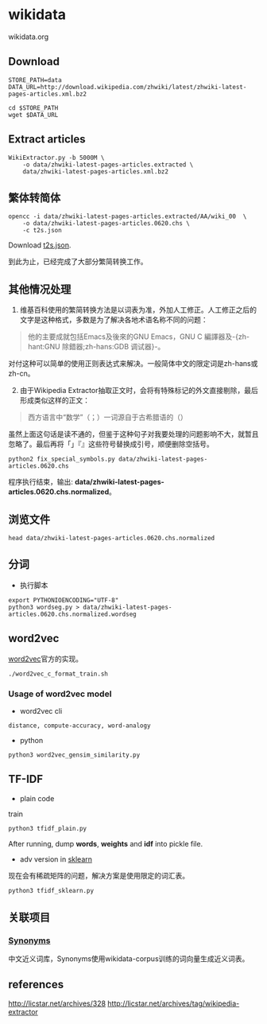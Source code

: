 # wikidata
wikidata.org

## Download
```
STORE_PATH=data
DATA_URL=http://download.wikipedia.com/zhwiki/latest/zhwiki-latest-pages-articles.xml.bz2

cd $STORE_PATH
wget $DATA_URL
```

## Extract articles
```
WikiExtractor.py -b 5000M \
    -o data/zhwiki-latest-pages-articles.extracted \
    data/zhwiki-latest-pages-articles.xml.bz2
```

## 繁体转简体
```
opencc -i data/zhwiki-latest-pages-articles.extracted/AA/wiki_00  \
    -o data/zhwiki-latest-pages-articles.0620.chs \
    -c t2s.json
```

Download [t2s.json](https://raw.githubusercontent.com/BYVoid/OpenCC/master/data/config/t2s.json).

到此为止，已经完成了大部分繁简转换工作。


## 其他情况处理

1) 维基百科使用的繁简转换方法是以词表为准，外加人工修正。人工修正之后的文字是这种格式，多数是为了解决各地术语名称不同的问题：

> 他的主要成就包括Emacs及後來的GNU Emacs，GNU C 編譯器及-{zh-hant:GNU 除錯器;zh-hans:GDB 调试器}-。

对付这种可以简单的使用正则表达式来解决。一般简体中文的限定词是zh-hans或zh-cn。

2) 由于Wikipedia Extractor抽取正文时，会将有特殊标记的外文直接剔除，最后形成类似这样的正文：

> 西方语言中“数学”（；）一词源自于古希腊语的（）

虽然上面这句话是读不通的，但鉴于这种句子对我要处理的问题影响不大，就暂且忽略了。最后再将「」『』这些符号替换成引号，顺便删除空括号。


```
python2 fix_special_symbols.py data/zhwiki-latest-pages-articles.0620.chs
```

程序执行结束，输出: **data/zhwiki-latest-pages-articles.0620.chs.normalized**。

## 浏览文件

```
head data/zhwiki-latest-pages-articles.0620.chs.normalized
```

## 分词

* 执行脚本

```
export PYTHONIOENCODING="UTF-8"
python3 wordseg.py > data/zhwiki-latest-pages-articles.0620.chs.normalized.wordseg
```

## word2vec
[word2vec](https://code.google.com/archive/p/word2vec)官方的实现。
```
./word2vec_c_format_train.sh
```

### Usage of word2vec model

* word2vec cli

```
distance, compute-accuracy, word-analogy
```

* python

```
python3 word2vec_gensim_similarity.py
```

## TF-IDF

* plain code

train

```python
python3 tfidf_plain.py
```

After running, dump **words**, **weights** and **idf** into pickle file.

* adv version in [sklearn](http://scikit-learn.org/)

现在会有稀疏矩阵的问题，解决方案是使用限定的词汇表。

```python
python3 tfidf_sklearn.py
```

## 关联项目

### [Synonyms](https://github.com/huyingxi/Synonyms)
中文近义词库，Synonyms使用wikidata-corpus训练的词向量生成近义词表。

## references
http://licstar.net/archives/328
http://licstar.net/archives/tag/wikipedia-extractor
